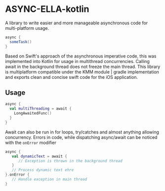 # ASYNC-ELLA-kotlin
A library to write easier and more manageable asynchronous code for multi-platform usage.

```java
async {
  someTask()
}
```
Based on Swift's approach of the asynchronous imperative code, this was implemented into Kotlin for usage in multithread concurrencies. Calling await in
the background thread does not freeze the main thread.
This library is multiplatform compatible under the KMM module | gradle implementation and exports clean and concise swift code for the iOS application.

## Usage

```kotlin
async {
  val multiThreading = await {
    LongAwaitedFunc()
  }
}
```
Await can also be run in for loops, try/catches and almost anything allowing concurrency.
Errors in code, while dispatching async/await can be noticed with the ```onError``` modifier

```kotlin
async {
   val dynamicText = await {
      // Exception is thrown in the background thread
   }
   // Process dynamic text ehre
}.onError {
   // Handle exception in main thread
}
```
